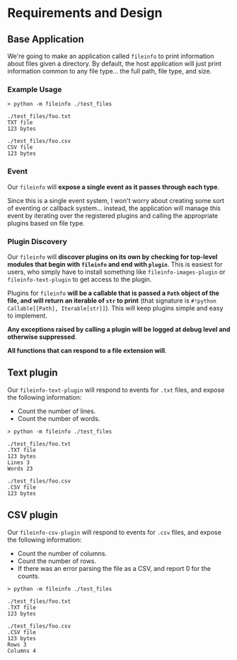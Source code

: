 # Requirements and Design

## Base Application

We're going to make an application called `fileinfo` to print information about files given a directory. By default, the 
host application will just print information common to any file type... the full path, file type, and size.

### Example Usage

```plaintext
> python -m fileinfo ./test_files

./test_files/foo.txt
TXT file
123 bytes

./test_files/foo.csv
CSV file
123 bytes
```

### Event

Our `fileinfo` will **expose a single event as it passes through each type**. 

Since this is a single event system, I won't worry about creating some sort of eventing or callback system... instead, 
the application will manage this event by iterating over the registered plugins and calling the appropriate plugins 
based on file type.

### Plugin Discovery

Our `fileinfo` will **discover plugins on its own by checking for top-level modules that begin with `fileinfo` and 
end with `plugin`**. This is easiest for users, who simply have to install something like `fileinfo-images-plugin` or
`fileinfo-text-plugin` to get access to the plugin.

Plugins for `fileinfo` **will be a callable that is passed a `Path` object of the file, and will return an iterable of
`str` to print** (that signature is `#!python Callable[[Path], Iterable[str]]`). This will keep plugins simple and easy 
to implement.

**Any exceptions raised by calling a plugin will be logged at debug level and otherwise suppressed**.

**All functions that can respond to a file extension will**.

## Text plugin

Our `fileinfo-text-plugin` will respond to events for `.txt` files, and expose the following information:

* Count the number of lines.
* Count the number of words.

```
> python -m fileinfo ./test_files

./test_files/foo.txt
.TXT file
123 bytes
Lines 3
Words 23

./test_files/foo.csv
.CSV file
123 bytes
```

## CSV plugin

Our `fileinfo-csv-plugin` will respond to events for `.csv` files, and expose the following information:

* Count the number of columns.
* Count the number of rows.
* If there was an error parsing the file as a CSV, and report 0 for the counts.

```
> python -m fileinfo ./test_files

./test_files/foo.txt
.TXT file
123 bytes

./test_files/foo.csv
.CSV file
123 bytes
Rows 3
Columns 4
```
